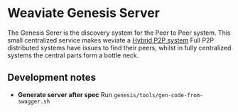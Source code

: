 # Weaviate Genesis Server

The Genesis Serer is the discovery system for the Peer to Peer system.  This small centralized service makes weviate a [Hybrid P2P system](https://en.wikipedia.org/wiki/Peer-to-peer#Hybrid_models)
Full P2P distributed systems have issues to find their peers, whilst in fully centralized systems the central parts form a bottle neck.


## Development notes

* **Generate server after spec**
  Run `genesis/tools/gen-code-from-swagger.sh`
